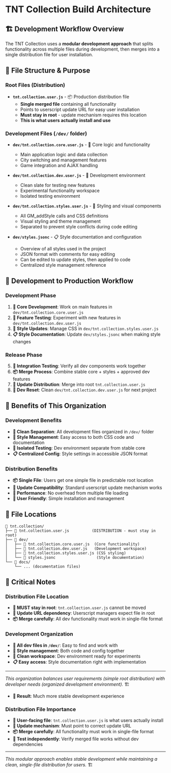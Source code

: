 # TNT Collection Build Architecture

## 🏗️ Development Workflow Overview

The TNT Collection uses a **modular development approach** that splits functionality across multiple files during development, then merges into a single distribution file for user installation.

## 📁 File Structure & Purpose

### Root Files (Distribution)
- **`tnt.collection.user.js`** - 📦 Production distribution file
  - **Single merged file** containing all functionality
  - Points to userscript update URL for easy user installation
  - **Must stay in root** - update mechanism requires this location
  - **This is what users actually install and use**

### Development Files (`/dev/` folder)
- **`dev/tnt.collection.core.user.js`** - 🧠 Core logic and functionality
  - Main application logic and data collection
  - City switching and management features
  - Game integration and AJAX handling
  
- **`dev/tnt.collection.dev.user.js`** - 🧪 Development environment
  - Clean slate for testing new features
  - Experimental functionality workspace
  - Isolated testing environment

- **`dev/tnt.collection.styles.user.js`** - 🎨 Styling and visual components
  - All GM_addStyle calls and CSS definitions
  - Visual styling and theme management
  - Separated to prevent style conflicts during code editing

- **`dev/styles.jsonc`** - 📋 Style documentation and configuration
  - Overview of all styles used in the project
  - JSON format with comments for easy editing
  - Can be edited to update styles, then applied to code
  - Centralized style management reference

## 🔄 Development to Production Workflow

### Development Phase
1. **🧠 Core Development**: Work on main features in `dev/tnt.collection.core.user.js`
2. **🧪 Feature Testing**: Experiment with new features in `dev/tnt.collection.dev.user.js`
3. **🎨 Style Updates**: Manage CSS in `dev/tnt.collection.styles.user.js`
4. **📋 Style Documentation**: Update `dev/styles.jsonc` when making style changes

### Release Phase
5. **🔧 Integration Testing**: Verify all dev components work together
6. **📦 Merge Process**: Combine stable core + styles + approved dev features
7. **🚀 Update Distribution**: Merge into root `tnt.collection.user.js`
8. **🧹 Dev Reset**: Clean `dev/tnt.collection.dev.user.js` for next project

## 🎯 Benefits of This Organization

### Development Benefits
- **📂 Clean Separation**: All development files organized in `/dev/` folder
- **🎨 Style Management**: Easy access to both CSS code and documentation
- **🧪 Isolated Testing**: Dev environment separate from stable core
- **📋 Centralized Config**: Style settings in accessible JSON format

### Distribution Benefits
- **📦 Single File**: Users get one simple file in predictable root location
- **🔄 Update Compatibility**: Standard userscript update mechanism works
- **🚀 Performance**: No overhead from multiple file loading
- **👥 User Friendly**: Simple installation and management

## 🔧 File Locations

```
📁 tnt.collection/
├── 📄 tnt.collection.user.js          (DISTRIBUTION - must stay in root)
├── 📁 dev/
│   ├── 📄 tnt.collection.core.user.js  (Core functionality)
│   ├── 📄 tnt.collection.dev.user.js   (Development workspace)
│   ├── 📄 tnt.collection.styles.user.js (CSS styling)
│   └── 📄 styles.jsonc                  (Style documentation)
└── 📁 docs/
    └── ... (documentation files)
```

## 🚨 Critical Notes

### Distribution File Location
- **🎯 MUST stay in root**: `tnt.collection.user.js` cannot be moved
- **🔄 Update URL dependency**: Userscript managers expect file in root
- **📦 Merge carefully**: All dev functionality must work in single-file format

### Development Organization
- **📂 All dev files in `/dev/`**: Easy to find and work with
- **🎨 Style management**: Both code and config together
- **🧪 Clean workspace**: Dev environment ready for experiments
- **📋 Easy access**: Style documentation right with implementation

---
*This organization balances user requirements (simple root distribution) with developer needs (organized development environment).* 🏗️
- **🎯 Result**: Much more stable development experience

### Distribution File Importance
- **🎯 User-facing file**: `tnt.collection.user.js` is what users actually install
- **🔄 Update mechanism**: Must point to correct update URL
- **📦 Merge carefully**: All functionality must work in single-file format
- **🧪 Test independently**: Verify merged file works without dev dependencies

---
*This modular approach enables stable development while maintaining a clean, single-file distribution for users.* 🏗️
